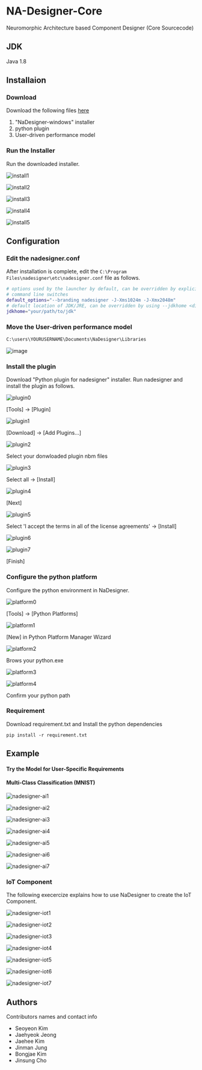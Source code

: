 # NA-Designer-Core
Neuromorphic Architecture based Component Designer (Core Sourcecode)

## JDK

Java 1.8

## Installaion

### Download 
 
 Download the following files [here](https://github.com/syRosaKim/nadesigner-core/blob/main/doc/Installation.md)

 1. "NaDesigner-windows" installer  
 2. python plugin
 3. User-driven performance model

 
### Run the Installer
 Run the downloaded installer.

![install1](https://github.com/user-attachments/assets/3b2d32d7-9c77-4b0b-a71b-08ff15139275)

![install2](https://github.com/user-attachments/assets/d9b4d491-d60e-4bfa-9300-bbdcc7cd95b8)

![install3](https://github.com/user-attachments/assets/f394e7c9-cc64-47ef-aa2e-869af1646a55)

![install4](https://github.com/user-attachments/assets/3d90ea4d-43cd-46c8-bfc2-1b18e2344ed7)

![install5](https://github.com/user-attachments/assets/ae9e2ef9-8ae8-41fb-b621-4ef3445b3c31)


## Configuration

### Edit the nadesigner.conf
 After installation is complete, edit the `C:\Program Files\nadesigner\etc\nadesigner.conf` file as follows.
 
 ```sh
 # options used by the launcher by default, can be overridden by explicit
 # command line switches
 default_options="--branding nadesigner -J-Xms1024m -J-Xmx2048m"
 # default location of JDK/JRE, can be overridden by using --jdkhome <dir> switch
 jdkhome="your/path/to/jdk"
 ```

### Move the User-driven performance model

```sh
C:\users\YOURUSERNAME\Documents\NaDesigner\Libraries
```

![image](https://github.com/user-attachments/assets/b38e13c0-b5d4-4c17-915f-79d25c3c234b)


### Install the plugin
  Download "Python plugin for nadesigner" installer. 
  Run nadesigner and install the plugin as follows. 

![plugin0](https://github.com/user-attachments/assets/e768af86-6797-44d9-afcc-ce3fd652a8d4)

[Tools] -> [Plugin]

![plugin1](https://user-images.githubusercontent.com/45158796/170095413-5bbeee99-ce09-442f-abec-4685b929263f.png)

[Download] -> [Add Plugins...]

![plugin2](https://user-images.githubusercontent.com/45158796/170095410-1375959f-9987-49ef-9b12-db325d8a65fb.png)

Select your donwloaded plugin nbm files

![plugin3](https://user-images.githubusercontent.com/45158796/170095409-cbd736d5-8379-4a84-a965-288df2a12a9d.png)

Select all -> [Install]

![plugin4](https://user-images.githubusercontent.com/45158796/170095406-a939d98a-f529-402c-b04d-bc22d4acc711.png)

[Next]

![plugin5](https://user-images.githubusercontent.com/45158796/170095403-478f9f3f-fc38-4855-bb97-f89cd276c0aa.png)

Select 'I accept the terms in all of the license agreements' -> [Install]

![plugin6](https://user-images.githubusercontent.com/45158796/170095397-0a373668-d0c8-4ea2-99e3-36670a1dc87d.png)

![plugin7](https://user-images.githubusercontent.com/45158796/170095391-7f1ccf32-9be6-4c2f-93a5-a4e6e05eab4d.png)

[Finish]


### Configure the python platform
  Configure the python environment in NaDesigner.

![platform0](https://github.com/user-attachments/assets/d6acdab4-5852-4285-bd11-d868896b8b13)

[Tools] -> [Python Platforms]

![platform1](https://user-images.githubusercontent.com/45158796/170095445-1db8170a-c307-4342-8396-b7ae33ce7a0f.png)

[New] in Python Platform Manager Wizard

![platform2](https://user-images.githubusercontent.com/45158796/170095442-d8da6269-5c78-417a-a5c7-904f7c552d9e.png)

Brows your python.exe

![platform3](https://user-images.githubusercontent.com/45158796/170095441-7cdecec7-6ad8-4f41-b72d-5f43ce8898c7.png)

![platform4](https://user-images.githubusercontent.com/45158796/170095448-81c5727f-3937-47cb-960f-4a9be5022375.png)

Confirm your python path


### Requirement
  Download requirement.txt and Install the python dependencies 
  ```
  pip install -r requirement.txt
  ```


## Example

#### Try the Model for User-Specific Requirements 


#### Multi-Class Classification (MNIST)

![nadesigner-ai1](https://user-images.githubusercontent.com/45158796/170121560-1e660212-347d-44e9-9952-4a9675021250.png)

![nadesigner-ai2](https://user-images.githubusercontent.com/45158796/170121524-5152594f-9bbd-4876-a8c0-34ee94d53507.png)

![nadesigner-ai3](https://user-images.githubusercontent.com/45158796/170121531-76ddf581-b03c-45eb-b0f7-5c211441ad2f.png)

![nadesigner-ai4](https://user-images.githubusercontent.com/45158796/170121535-4c6a97df-b4a3-4dd1-af3f-2da1e544f23a.png)

![nadesigner-ai5](https://github.com/user-attachments/assets/d84e0260-cb96-4d4b-bd01-5856806ccbcf)

![nadesigner-ai6](https://user-images.githubusercontent.com/45158796/170121544-2699da23-6aab-4d76-81a2-d30bbaa561fd.png)

![nadesigner-ai7](https://user-images.githubusercontent.com/45158796/170121546-908a7fef-c4c1-445c-b62b-b89cb0ce9a71.png)



### IoT Component 

  The following execercize explains how to use NaDesigner to create the IoT Component.
  
![nadesigner-iot1](https://user-images.githubusercontent.com/45158796/170095474-88f942dd-4f25-4ee4-8bff-d098c590ddac.png)

![nadesigner-iot2](https://user-images.githubusercontent.com/45158796/170095473-374623ff-d220-444b-bcb5-69c9cd781fa7.png)

![nadesigner-iot3](https://user-images.githubusercontent.com/45158796/170095472-8eeebf0b-bd52-4f7b-8e6f-58eb3c121c53.png)

![nadesigner-iot4](https://user-images.githubusercontent.com/45158796/170095468-3f78473c-c41c-4a14-be70-6f5dc3c083a7.png)

![nadesigner-iot5](https://user-images.githubusercontent.com/45158796/170095467-7bdad6fe-4ad6-48a2-919a-3d151ce7e466.png)

![nadesigner-iot6](https://user-images.githubusercontent.com/45158796/170095466-ed4a5203-3270-43d3-8143-6fa2ca6361ed.png)

![nadesigner-iot7](https://user-images.githubusercontent.com/45158796/170095463-58b4055d-48a8-4d8f-b7fb-ee58d100f7a6.png)


## Authors

  Contributors names and contact info
  
  - Seoyeon Kim
  - Jaehyeok Jeong
  - Jaehee Kim
  - Jinman Jung
  - Bongjae Kim
  - Jinsung Cho
